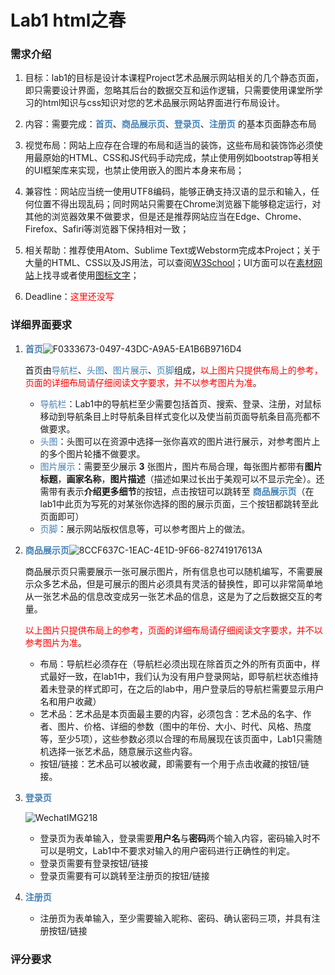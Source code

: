# Lab1 html之春

### 需求介绍

1. 目标：lab1的目标是设计本课程Project艺术品展示网站相关的几个静态页面，即只需要设计界面，忽略其后台的数据交互和运作逻辑，只需要使用课堂所学习的html知识与css知识对您的艺术品展示网站界面进行布局设计。

2. 内容：需要完成：**<font color=#4682B4>首页</font>**、**<font color=#4682B4>商品展示页</font>**、**<font color=#4682B4>登录页</font>**、**<font color=#4682B4>注册页</font>** 的基本页面静态布局

3. 视觉布局：网站上应存在合理的布局和适当的装饰，这些布局和装饰饰必须使用最原始的HTML、CSS和JS代码手动完成，禁止使用例如bootstrap等相关的UI框架库来实现，也禁止使用嵌入的图片本身来布局；

4. 兼容性：网站应当统一使用UTF8编码，能够正确支持汉语的显示和输入，任何位置不得出现乱码；同时网站只需要在Chrome浏览器下能够稳定运行，对其他的浏览器效果不做要求，但是还是推荐网站应当在Edge、Chrome、Firefox、Safiri等浏览器下保持相对一致；

5. 相关帮助：推荐使用Atom、Sublime Text或Webstorm完成本Project；关于大量的HTML、CSS以及JS用法，可以查阅[W3School](https://www.w3school.com.cn/)；UI方面可以在[素材网站](https://findicons.com/)上找寻或者使用[图标文字](http://fontawesome.dashgame.com/)；

6. Deadline：<font color=#ff0000>这里还没写</font>

### 详细界面要求

1. **<font color=#4682B4>首页</font>**![F0333673-0497-43DC-A9A5-EA1B6B9716D4](/Users/shiruixin/Fudan/Grade4.2/web-TA/fdu-1819ss-web-lab/lab1/F0333673-0497-43DC-A9A5-EA1B6B9716D4.png)

   首页由<font color=#4682B4>导航栏</font>、<font color=#4682B4>头图</font>、<font color=#4682B4>图片展示</font>、<font color=#4682B4>页脚</font>组成，<font color=#ff0000>以上图片只提供布局上的参考，页面的详细布局请仔细阅读文字要求，并不以参考图片为准</font>。

   * <font color=#4682B4>导航栏</font>：Lab1中的导航栏至少需要包括首页、搜索、登录、注册，对鼠标移动到导航条目上时导航条目样式变化以及使当前页面导航条目高亮都不做要求。
   * <font color=#4682B4>头图</font>：头图可以在资源中选择一张你喜欢的图片进行展示，对参考图片上的多个图片轮播不做要求。
   * <font color=#4682B4>图片展示</font>：需要至少展示 **3** 张图片，图片布局合理，每张图片都带有**图片标题**，**画家名称**，**图片描述**（描述如果过长出于美观可以不显示完全）。还需带有表示**介绍更多细节**的按钮，点击按钮可以跳转至 **<font color=#4682B4>商品展示页</font>**（在lab1中此页为写死的对某张你选择的图的展示页面，三个按钮都跳转至此页面即可）
   * <font color=#4682B4>页脚</font>：展示网站版权信息等，可以参考图片上的做法。

2. **<font color=#4682B4>商品展示页</font>**![8CCF637C-1EAC-4E1D-9F66-82741917613A](/Users/shiruixin/Fudan/Grade4.2/web-TA/fdu-1819ss-web-lab/lab1/8CCF637C-1EAC-4E1D-9F66-82741917613A.png)

   商品展示页只需要展示一张可展示图片，所有信息也可以随机编写，不需要展示众多艺术品，但是可展示的图片必须具有灵活的替换性，即可以非常简单地从一张艺术品的信息改变成另一张艺术品的信息，这是为了之后数据交互的考量。

   <font color=#ff0000>以上图片只提供布局上的参考，页面的详细布局请仔细阅读文字要求，并不以参考图片为准</font>。

   * 布局：导航栏必须存在（导航栏必须出现在除首页之外的所有页面中，样式最好一致，在lab1中，我们认为没有用户登录网站，即导航栏状态维持着未登录的样式即可，在之后的lab中，用户登录后的导航栏需要显示用户名和用户收藏）
   * 艺术品：艺术品是本页面最主要的内容，必须包含：艺术品的名字、作者、图片、价格、详细的参数（图中的年份、大小、时代、风格、热度等，至少5项），这些参数必须以合理的布局展现在该页面中，Lab1只需随机选择一张艺术品，随意展示这些内容。
   * 按钮/链接：艺术品可以被收藏，即需要有一个用于点击收藏的按钮/链接。

3. **<font color=#4682B4>登录页</font>**

   

   ![WechatIMG218](/Users/shiruixin/Fudan/Grade4.2/web-TA/fdu-1819ss-web-lab/lab1/WechatIMG218.jpeg)

   * 登录页为表单输入，登录需要**用户名**与**密码**两个输入内容，密码输入时不可以是明文，Lab1中不要求对输入的用户密码进行正确性的判定。
   * 登录页需要有登录按钮/链接
   * 登录页需要有可以跳转至注册页的按钮/链接

4. **<font color=#4682B4>注册页</font>**

   * 注册页为表单输入，至少需要输入昵称、密码、确认密码三项，并具有注册按钮/链接



### 评分要求



